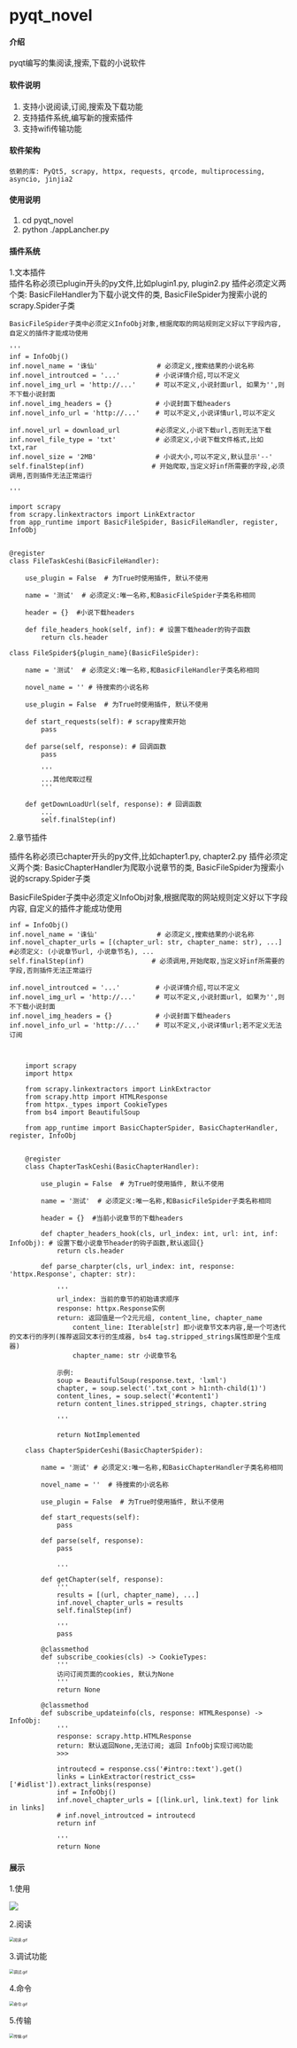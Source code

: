 # pyqt_novel

#### 介绍
pyqt编写的集阅读,搜索,下载的小说软件

#### 软件说明

1. 支持小说阅读,订阅,搜索及下载功能
2. 支持插件系统,编写新的搜索插件
3. 支持wifi传输功能

#### 软件架构
    依赖的库: PyQt5, scrapy, httpx, requests, qrcode, multiprocessing, asyncio, jinjia2

#### 使用说明

1.  cd pyqt_novel
2.  python ./appLancher.py

#### 插件系统

1.文本插件  
    插件名称必须已plugin开头的py文件,比如plugin1.py, plugin2.py
    插件必须定义两个类: BasicFileHandler为下载小说文件的类, BasicFileSpider为搜索小说的scrapy.Spider子类

    BasicFileSpider子类中必须定义InfoObj对象,根据爬取的网站规则定义好以下字段内容,自定义的插件才能成功使用

    '''
    inf = InfoObj()
    inf.novel_name = '诛仙'               # 必须定义,搜索结果的小说名称
    inf.novel_introutced = '...'         # 小说详情介绍,可以不定义
    inf.novel_img_url = 'http://...'     # 可以不定义,小说封面url, 如果为'',则不下载小说封面
    inf.novel_img_headers = {}           # 小说封面下载headers
    inf.novel_info_url = 'http://...'    # 可以不定义,小说详情url,可以不定义

    inf.novel_url = download_url         #必须定义,小说下载url,否则无法下载
    inf.novel_file_type = 'txt'          # 必须定义,小说下载文件格式,比如txt,rar
    inf.novel_size = '2MB'               # 小说大小,可以不定义,默认显示'--'
    self.finalStep(inf)                 # 开始爬取,当定义好inf所需要的字段,必须调用,否则插件无法正常运行

    '''

    import scrapy
    from scrapy.linkextractors import LinkExtractor
    from app_runtime import BasicFileSpider, BasicFileHandler, register, InfoObj


    @register
    class FileTaskCeshi(BasicFileHandler):

        use_plugin = False  # 为True时使用插件, 默认不使用

        name = '测试'  # 必须定义:唯一名称,和BasicFileSpider子类名称相同

        header = {}  #小说下载headers
        
        def file_headers_hook(self, inf): # 设置下载header的钩子函数
            return cls.header

    class FileSpider${plugin_name}(BasicFileSpider):

        name = '测试'  # 必须定义:唯一名称,和BasicFileHandler子类名称相同

        novel_name = '' # 待搜索的小说名称

        use_plugin = False  # 为True时使用插件, 默认不使用

        def start_requests(self): # scrapy搜索开始
            pass

        def parse(self, response): # 回调函数
            pass

            '''
            ...其他爬取过程
            '''

        def getDownLoadUrl(self, response): # 回调函数
            ...
            self.finalStep(inf)

2.章节插件

插件名称必须已chapter开头的py文件,比如chapter1.py, chapter2.py
插件必须定义两个类: BasicChapterHandler为爬取小说章节的类, BasicFileSpider为搜索小说的scrapy.Spider子类

BasicFileSpider子类中必须定义InfoObj对象,根据爬取的网站规则定义好以下字段内容, 自定义的插件才能成功使用

    inf = InfoObj()
    inf.novel_name = '诛仙'               # 必须定义,搜索结果的小说名称
    inf.novel_chapter_urls = [(chapter_url: str, chapter_name: str), ...]   #必须定义: (小说章节url, 小说章节名), ...
    self.finalStep(inf)                 # 必须调用,开始爬取,当定义好inf所需要的字段,否则插件无法正常运行

    inf.novel_introutced = '...'         # 小说详情介绍,可以不定义
    inf.novel_img_url = 'http://...'     # 可以不定义,小说封面url, 如果为'',则不下载小说封面
    inf.novel_img_headers = {}           # 小说封面下载headers
    inf.novel_info_url = 'http://...'    # 可以不定义,小说详情url;若不定义无法订阅



        import scrapy
        import httpx

        from scrapy.linkextractors import LinkExtractor
        from scrapy.http import HTMLResponse
        from httpx._types import CookieTypes
        from bs4 import BeautifulSoup

        from app_runtime import BasicChapterSpider, BasicChapterHandler, register, InfoObj


        @register
        class ChapterTaskCeshi(BasicChapterHandler):

            use_plugin = False  # 为True时使用插件, 默认不使用

            name = '测试'  # 必须定义:唯一名称,和BasicFileSpider子类名称相同

            header = {}  #当前小说章节的下载headers
            
            def chapter_headers_hook(cls, url_index: int, url: int, inf: InfoObj): # 设置下载小说章节header的钩子函数,默认返回{}
                return cls.header

            def parse_charpter(cls, url_index: int, response: 'httpx.Response', chapter: str):

                '''
                url_index: 当前的章节的初始请求顺序
                response: httpx.Response实例
                return: 返回值是一个2元元组, content_line, chapter_name
                    content_line: Iterable[str] 即小说章节文本内容,是一个可迭代的文本行的序列(推荐返回文本行的生成器, bs4 tag.stripped_strings属性即是个生成器) 
                    chapter_name: str 小说章节名

                示例:
                soup = BeautifulSoup(response.text, 'lxml')
                chapter, = soup.select('.txt_cont > h1:nth-child(1)')
                content_lines, = soup.select('#content1')
                return content_lines.stripped_strings, chapter.string

                '''
                
                return NotImplemented

        class ChapterSpiderCeshi(BasicChapterSpider):

            name = '测试' # 必须定义:唯一名称,和BasicChapterHandler子类名称相同

            novel_name = ''  # 待搜索的小说名称

            use_plugin = False  # 为True时使用插件, 默认不使用

            def start_requests(self):
                pass

            def parse(self, response):
                pass

                ...

            def getChapter(self, response):
                '''
                results = [(url, chapter_name), ...]
                inf.novel_chapter_urls = results
                self.finalStep(inf)

                '''
                pass

            @classmethod
            def subscribe_cookies(cls) -> CookieTypes:
                '''
                访问订阅页面的cookies, 默认为None
                '''
                return None

            @classmethod
            def subscribe_updateinfo(cls, response: HTMLResponse) -> InfoObj:
                '''
                response: scrapy.http.HTMLResponse
                return: 默认返回None,无法订阅; 返回 InfoObj实现订阅功能
                >>>

                introutecd = response.css('#intro::text').get()
                links = LinkExtractor(restrict_css=['#idlist']).extract_links(response)
                inf = InfoObj()
                inf.novel_chapter_urls = [(link.url, link.text) for link in links]
                # inf.novel_introutced = introutecd
                return inf

                '''
                return None


#### 展示

1.使用

![](docs\使用.gif)

2.阅读

<img src="https://images.gitee.com/uploads/images/2021/0615/144703_cf36d0bb_4925919.gif" alt="阅读.gif" style="zoom:50%;"/>

3.调试功能

<img src="https://images.gitee.com/uploads/images/2021/0615/143535_37e4899a_4925919.gif" alt="调试.gif" style="zoom:50%;"/>

4.命令

<img src="https://images.gitee.com/uploads/images/2021/0615/143810_f0ff9f90_4925919.gif" alt="命令.gif" style="zoom:50%;"/>

5.传输

<img src="https://images.gitee.com/uploads/images/2021/0615/142104_bd722487_4925919.gif" alt="传输.gif" style="zoom:50%;"/>